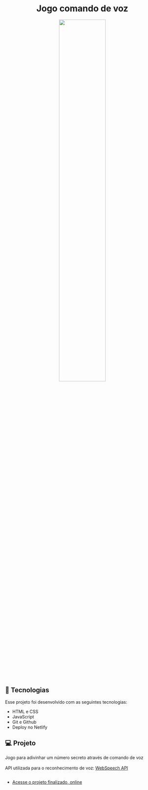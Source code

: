 <h1 align="center"> Jogo comando de voz </h1>

<p align="center">
  <img src="https://github.com/evandrodias11/my-linktree/assets/65000871/dc07a839-a257-4282-ba40-cf7ebfa4b9fd" width="55%">
</p>

## 🚀 Tecnologias

Esse projeto foi desenvolvido com as seguintes tecnologias:

- HTML e CSS
- JavaScript
- Git e Github
- Deploy no Netlify

## 💻 Projeto

Jogo para adivinhar um número secreto através de comando de voz<br><br>
API utilizada para o reconhecimento de voz: <a href="https://developer.mozilla.org/en-US/docs/Web/API/SpeechRecognition">WebSpeech API</a><br>
##
- [Acesse o projeto finalizado, online](https://jogo-web-speech-api.netlify.app/)

 
